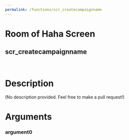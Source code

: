 ```yaml
---
permalink: /functions/scr_createcampaignname
---
```

# Room of Haha Screen  
## scr_createcampaignname  
&nbsp;  
# Description  
(No description provided. Feel free to make a pull request!) 
&nbsp;  
# Arguments
### argument0

&nbsp;  



